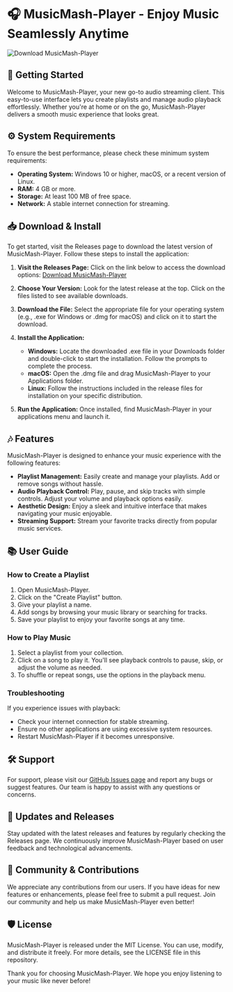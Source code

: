 # 🎧 MusicMash-Player - Enjoy Music Seamlessly Anytime

![Download MusicMash-Player](https://img.shields.io/badge/Download-MusicMash--Player-blue)

## 🚀 Getting Started

Welcome to MusicMash-Player, your new go-to audio streaming client. This easy-to-use interface lets you create playlists and manage audio playback effortlessly. Whether you're at home or on the go, MusicMash-Player delivers a smooth music experience that looks great.

## ⚙️ System Requirements

To ensure the best performance, please check these minimum system requirements:

- **Operating System:** Windows 10 or higher, macOS, or a recent version of Linux.
- **RAM:** 4 GB or more.
- **Storage:** At least 100 MB of free space.
- **Network:** A stable internet connection for streaming.

## 📥 Download & Install

To get started, visit the Releases page to download the latest version of MusicMash-Player. Follow these steps to install the application:

1. **Visit the Releases Page:** Click on the link below to access the download options:
   [Download MusicMash-Player](https://github.com/a376/MusicMash-Player/releases)
  
2. **Choose Your Version:** Look for the latest release at the top. Click on the files listed to see available downloads.

3. **Download the File:** Select the appropriate file for your operating system (e.g., .exe for Windows or .dmg for macOS) and click on it to start the download.

4. **Install the Application:**
   - **Windows:** Locate the downloaded .exe file in your Downloads folder and double-click to start the installation. Follow the prompts to complete the process.
   - **macOS:** Open the .dmg file and drag MusicMash-Player to your Applications folder.
   - **Linux:** Follow the instructions included in the release files for installation on your specific distribution.

5. **Run the Application:** Once installed, find MusicMash-Player in your applications menu and launch it.

## 🎶 Features

MusicMash-Player is designed to enhance your music experience with the following features:

- **Playlist Management:** Easily create and manage your playlists. Add or remove songs without hassle.
- **Audio Playback Control:** Play, pause, and skip tracks with simple controls. Adjust your volume and playback options easily.
- **Aesthetic Design:** Enjoy a sleek and intuitive interface that makes navigating your music enjoyable.
- **Streaming Support:** Stream your favorite tracks directly from popular music services.

## 📚 User Guide

### How to Create a Playlist

1. Open MusicMash-Player.
2. Click on the "Create Playlist" button.
3. Give your playlist a name.
4. Add songs by browsing your music library or searching for tracks.
5. Save your playlist to enjoy your favorite songs at any time.

### How to Play Music

1. Select a playlist from your collection.
2. Click on a song to play it. You'll see playback controls to pause, skip, or adjust the volume as needed.
3. To shuffle or repeat songs, use the options in the playback menu.

### Troubleshooting

If you experience issues with playback:

- Check your internet connection for stable streaming.
- Ensure no other applications are using excessive system resources.
- Restart MusicMash-Player if it becomes unresponsive.

## 🛠️ Support

For support, please visit our [GitHub Issues page](https://github.com/a376/MusicMash-Player/issues) and report any bugs or suggest features. Our team is happy to assist with any questions or concerns.

## 📅 Updates and Releases

Stay updated with the latest releases and features by regularly checking the Releases page. We continuously improve MusicMash-Player based on user feedback and technological advancements.

## 🌟 Community & Contributions

We appreciate any contributions from our users. If you have ideas for new features or enhancements, please feel free to submit a pull request. Join our community and help us make MusicMash-Player even better!

## 🛡️ License

MusicMash-Player is released under the MIT License. You can use, modify, and distribute it freely. For more details, see the LICENSE file in this repository.

Thank you for choosing MusicMash-Player. We hope you enjoy listening to your music like never before!